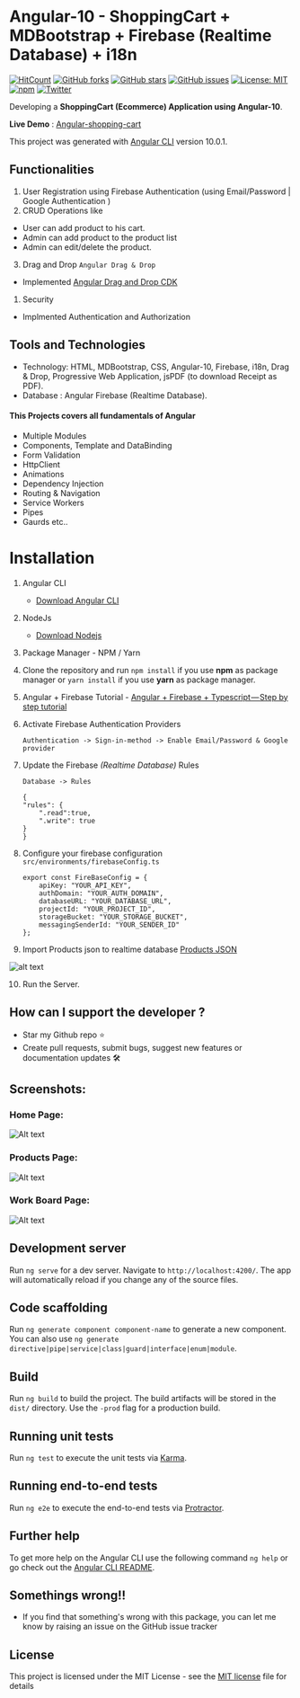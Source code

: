 # Angular-10 - ShoppingCart + MDBootstrap + Firebase (Realtime Database) + i18n

[![HitCount](http://hits.dwyl.io/ikismail/Angular-ShoppingCart.svg)](http://hits.dwyl.io/ikismail/Angular-ShoppingCart)
[![GitHub forks](https://img.shields.io/github/forks/ikismail/Angular-ShoppingCart.svg)](https://github.com/ikismail/Angular-ShoppingCart/network) [![GitHub stars](https://img.shields.io/github/stars/ikismail/Angular-ShoppingCart.svg)](https://github.com/ikismail/Angular-ShoppingCart/stargazers)
[![GitHub issues](https://img.shields.io/github/issues/ikismail/Angular-ShoppingCart.svg)](https://github.com/ikismail/Angular-ShoppingCart/issues)
[![License: MIT](https://img.shields.io/badge/License-MIT-green.svg)](https://github.com/ikismail/Angular-ShoppingCart/blob/master/LICENSE)
[![npm](https://img.shields.io/badge/demo-online-brightgreen.svg)](https://angular-shoppingcart.firebaseapp.com/)
[![Twitter](https://img.shields.io/twitter/url/https/github.com/ikismail/Angular-ShoppingCart.svg?style=social)](https://twitter.com/intent/tweet?text=Wow:&url=https%3A%2F%2Fgithub.com%2Fikismail%2FAngular-ShoppingCart)

<!-- [![Github Dependencies](https://david-dm.org/ikismail/Angular-ShoppingCart.svg)](https://david-dm.org/ikismail/Angular-ShoppingCart.svg) -->
<!-- [![Build Status](https://travis-ci.org/ikismail/Angular-ShoppingCart.svg?branch=master)](https://travis-ci.org/ikismail/Angular-ShoppingCart) -->

Developing a **ShoppingCart (Ecommerce) Application using Angular-10**.

**Live Demo** : [Angular-shopping-cart](https://angular-shoppingcart.firebaseapp.com/)

This project was generated with [Angular CLI](https://github.com/angular/angular-cli) version 10.0.1.

## Functionalities

1.  User Registration using Firebase Authentication (using Email/Password | Google Authentication )
2.  CRUD Operations like

- User can add product to his cart.
- Admin can add product to the product list
- Admin can edit/delete the product.

3. Drag and Drop `Angular Drag & Drop`

- Implemented [Angular Drag and Drop CDK](https://material.angular.io/cdk/drag-drop/overview)

1.  Security

- Implmented Authentication and Authorization

## Tools and Technologies

- Technology: HTML, MDBootstrap, CSS, Angular-10, Firebase, i18n, Drag & Drop, Progressive Web Application, jsPDF (to download Receipt as PDF).
- Database : Angular Firebase (Realtime Database).

#### This Projects covers all fundamentals of Angular

- Multiple Modules
- Components, Template and DataBinding
- Form Validation
- HttpClient
- Animations
- Dependency Injection
- Routing & Navigation
- Service Workers
- Pipes
- Gaurds etc..

# Installation

1.  Angular CLI
    - [Download Angular CLI](https://cli.angular.io/)
2.  NodeJs
    - [Download Nodejs](https://nodejs.org/en/download/)
3.  Package Manager - NPM / Yarn
4.  Clone the repository and run `npm install` if you use **npm** as package manager or `yarn install` if you use **yarn** as package manager.
5.  Angular + Firebase Tutorial - [Angular + Firebase + Typescript — Step by step tutorial](https://medium.com/factory-mind/angular-firebase-typescript-step-by-step-tutorial-2ef887fc7d71)
6.  Activate Firebase Authentication Providers

    `Authentication -> Sign-in-method -> Enable Email/Password & Google provider`

7.  Update the Firebase _(Realtime Database)_ Rules

    `Database -> Rules`

    ```
    {
    "rules": {
        ".read":true,
        ".write": true
    }
    }
    ```

8.  Configure your firebase configuration `src/environments/firebaseConfig.ts`

    ```
    export const FireBaseConfig = {
        apiKey: "YOUR_API_KEY",
        authDomain: "YOUR_AUTH_DOMAIN",
        databaseURL: "YOUR_DATABASE_URL",
        projectId: "YOUR_PROJECT_ID",
        storageBucket: "YOUR_STORAGE_BUCKET",
        messagingSenderId: "YOUR_SENDER_ID"
    };
    ```

<!-- 9.  For Admin Role `Register or SignIn with Google Auth`

    your registered data will be saved inside the firebase **clients** table.

    ```
        -clients
            -LRSkWxGAKQAFZmyfsx6
                -createdOn: "1542046725"
                -email: "<<YOUR_REGISTERED_EMAIL_ID>>"
                -isAdmin: false      <--- Change this to true
                ...
    ```

    Now you can able to access the Admin Privileges like `Creating Product, Removing Product, etc..` -->

9. Import Products json to realtime database [Products JSON](https://github.com/ikismail/Angular-ShoppingCart/blob/master/products.json)

![alt text](https://github.com/ikismail/Angular-ShoppingCart/blob/master/screenshots/image.png "Products JSON Structure")

10. Run the Server.

## How can I support the developer ?

- Star my Github repo ⭐
- Create pull requests, submit bugs, suggest new features or documentation updates 🛠

## Screenshots:

### Home Page:

![Alt text](https://github.com/ikismail/Angular-ShoppingCart/blob/master/screenshots/home.PNG "Home Page")

### Products Page:

![Alt text](https://github.com/ikismail/Angular-ShoppingCart/blob/master/screenshots/products.PNG "Home Page")

### Work Board Page:

![Alt text](https://github.com/ikismail/Angular-ShoppingCart/blob/master/screenshots/drag&drop.PNG "Home Page")

## Development server

Run `ng serve` for a dev server. Navigate to `http://localhost:4200/`. The app will automatically reload if you change any of the source files.

## Code scaffolding

Run `ng generate component component-name` to generate a new component. You can also use `ng generate directive|pipe|service|class|guard|interface|enum|module`.

## Build

Run `ng build` to build the project. The build artifacts will be stored in the `dist/` directory. Use the `-prod` flag for a production build.

## Running unit tests

Run `ng test` to execute the unit tests via [Karma](https://karma-runner.github.io).

## Running end-to-end tests

Run `ng e2e` to execute the end-to-end tests via [Protractor](http://www.protractortest.org/).

## Further help

To get more help on the Angular CLI use the following command `ng help` or go check out the [Angular CLI README](https://github.com/angular/angular-cli/blob/master/README.md).

## Somethings wrong!!

- If you find that something's wrong with this package, you can let me know by raising an issue on the GitHub issue tracker

## License

This project is licensed under the MIT License - see the [MIT license](https://github.com/ikismail/Angular-ShoppingCart/blob/master/LICENSE) file for details
